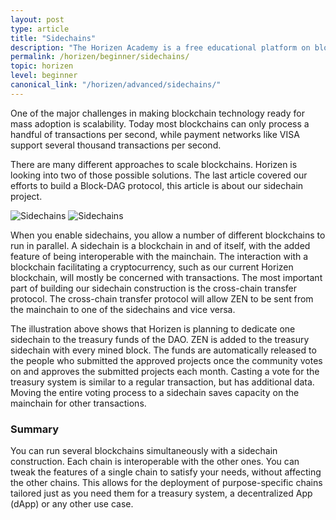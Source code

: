 ```yaml
---
layout: post
type: article
title: "Sidechains"
description: "The Horizen Academy is a free educational platform on blockchain technology, cryptocurrency, and privacy. In this article we explain what sidechains are, and how they can improve blockchain ecosystems, at a beginner level."
permalink: /horizen/beginner/sidechains/
topic: horizen
level: beginner
canonical_link: "/horizen/advanced/sidechains/"
---
```


One of the major challenges in making blockchain technology ready for mass adoption is scalability. Today most blockchains can only process a handful of transactions per second, while payment networks like VISA support several thousand transactions per second.

There are many different approaches to scale blockchains. Horizen is looking into two of those possible solutions. The last article covered our efforts to build a Block-DAG protocol, this article is about our sidechain project.

![Sidechains](/assets/post_files/horizen/beginner/sidechains/sidechains_D.jpg)
![Sidechains](/assets/post_files/horizen/beginner/sidechains/sidechains_M.jpg)

When you enable sidechains, you allow a number of different blockchains to run in parallel. A sidechain is a blockchain in and of itself, with the added feature of being interoperable with the mainchain. The interaction with a blockchain facilitating a cryptocurrency, such as our current Horizen blockchain, will mostly be concerned with transactions. The most important part of building our sidechain construction is the cross-chain transfer protocol. The cross-chain transfer protocol will allow ZEN to be sent from the mainchain to one of the sidechains and vice versa.

The illustration above shows that Horizen is planning to dedicate one sidechain to the treasury funds of the DAO. ZEN is added to the treasury sidechain with every mined block. The funds are automatically released to the people who submitted the approved projects once the community votes on and approves the submitted projects each month. Casting a vote for the treasury system is similar to a regular transaction, but has additional data. Moving the entire voting process to a sidechain saves capacity on the mainchain for other transactions.

### Summary

You can run several blockchains simultaneously with a sidechain construction. Each chain is interoperable with the other ones. You can tweak the features of a single chain to satisfy your needs, without affecting the other chains. This allows for the deployment of purpose-specific chains tailored just as you need them for a treasury system, a decentralized App (dApp) or any other use case.
